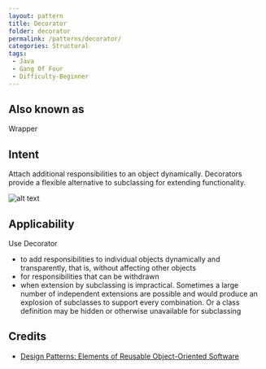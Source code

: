 ```yaml
---
layout: pattern
title: Decorator
folder: decorator
permalink: /patterns/decorator/
categories: Structural
tags:
 - Java
 - Gang Of Four
 - Difficulty-Beginner
---
```


## Also known as
Wrapper

## Intent
Attach additional responsibilities to an object dynamically.
Decorators provide a flexible alternative to subclassing for extending
functionality.

![alt text](./etc/decorator_1.png "Decorator")

## Applicability
Use Decorator

* to add responsibilities to individual objects dynamically and transparently, that is, without affecting other objects
* for responsibilities that can be withdrawn
* when extension by subclassing is impractical. Sometimes a large number of independent extensions are possible and would produce an explosion of subclasses to support every combination. Or a class definition may be hidden or otherwise unavailable for subclassing

## Credits

* [Design Patterns: Elements of Reusable Object-Oriented Software](http://www.amazon.com/Design-Patterns-Elements-Reusable-Object-Oriented/dp/0201633612)
